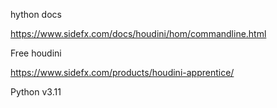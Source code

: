 hython docs

https://www.sidefx.com/docs/houdini/hom/commandline.html

Free houdini 

https://www.sidefx.com/products/houdini-apprentice/


Python v3.11
